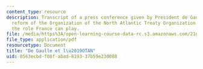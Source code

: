 ```yaml
---
content_type: resource
description: Transcript of a press conference given by President de Gaulle on the
  reform of the Organization of the North Atlantic Treaty Organization (NATO) and
  the role France can play.
file: /media/https%3A/open-learning-course-data-rc.s3.amazonaws.com/21g-346-topics-in-modern-french-literature-and-culture-north-america-through-french-eyes-spring-2014/0563ecbdf08fabad819337b59e230088_MIT21G_346S14_De_Gaulle_et.pdf
file_type: application/pdf
resourcetype: Document
title: "De Gaulle et l\u2019OTAN"
uid: 0563ecbd-f08f-abad-8193-37b59e230088
---
```

